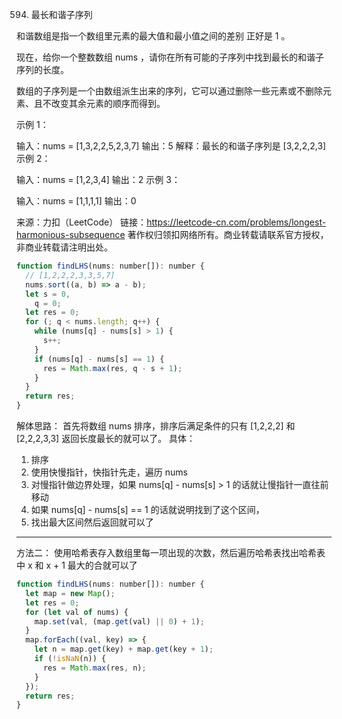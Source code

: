 594. 最长和谐子序列

和谐数组是指一个数组里元素的最大值和最小值之间的差别 正好是 1 。

现在，给你一个整数数组 nums ，请你在所有可能的子序列中找到最长的和谐子序列的长度。

数组的子序列是一个由数组派生出来的序列，它可以通过删除一些元素或不删除元素、且不改变其余元素的顺序而得到。

示例 1：

输入：nums = [1,3,2,2,5,2,3,7]
输出：5
解释：最长的和谐子序列是 [3,2,2,2,3]
示例 2：

输入：nums = [1,2,3,4]
输出：2
示例 3：

输入：nums = [1,1,1,1]
输出：0

来源：力扣（LeetCode）
链接：https://leetcode-cn.com/problems/longest-harmonious-subsequence
著作权归领扣网络所有。商业转载请联系官方授权，非商业转载请注明出处。

```js
function findLHS(nums: number[]): number {
  // [1,2,2,2,3,3,5,7]
  nums.sort((a, b) => a - b);
  let s = 0,
    q = 0;
  let res = 0;
  for (; q < nums.length; q++) {
    while (nums[q] - nums[s] > 1) {
      s++;
    }
    if (nums[q] - nums[s] == 1) {
      res = Math.max(res, q - s + 1);
    }
  }
  return res;
}
```

解体思路：
首先将数组 nums 排序，排序后满足条件的只有 [1,2,2,2] 和 [2,2,2,3,3] 返回长度最长的就可以了。
具体：

1. 排序
2. 使用快慢指针，快指针先走，遍历 nums
3. 对慢指针做边界处理，如果 nums[q] - nums[s] > 1 的话就让慢指针一直往前移动
4. 如果 nums[q] - nums[s] == 1 的话就说明找到了这个区间，
5. 找出最大区间然后返回就可以了

---

方法二：
使用哈希表存入数组里每一项出现的次数，然后遍历哈希表找出哈希表中 x 和 x + 1 最大的合就可以了

```js
function findLHS(nums: number[]): number {
  let map = new Map();
  let res = 0;
  for (let val of nums) {
    map.set(val, (map.get(val) || 0) + 1);
  }
  map.forEach((val, key) => {
    let n = map.get(key) + map.get(key + 1);
    if (!isNaN(n)) {
      res = Math.max(res, n);
    }
  });
  return res;
}
```
